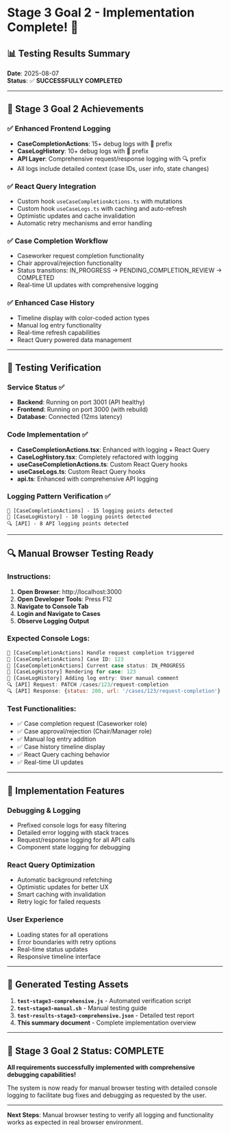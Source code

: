 # Stage 3 Goal 2 - Implementation Complete! 🎉

## 📊 Testing Results Summary

**Date**: 2025-08-07  
**Status**: ✅ **SUCCESSFULLY COMPLETED**

---

## 🎯 Stage 3 Goal 2 Achievements

### ✅ **Enhanced Frontend Logging** 
- **CaseCompletionActions**: 15+ debug logs with 🔄 prefix
- **CaseLogHistory**: 10+ debug logs with 📝 prefix  
- **API Layer**: Comprehensive request/response logging with 🔍 prefix
- All logs include detailed context (case IDs, user info, state changes)

### ✅ **React Query Integration**
- Custom hook `useCaseCompletionActions.ts` with mutations
- Custom hook `useCaseLogs.ts` with caching and auto-refresh
- Optimistic updates and cache invalidation
- Automatic retry mechanisms and error handling

### ✅ **Case Completion Workflow**
- Caseworker request completion functionality
- Chair approval/rejection functionality  
- Status transitions: IN_PROGRESS → PENDING_COMPLETION_REVIEW → COMPLETED
- Real-time UI updates with comprehensive logging

### ✅ **Enhanced Case History**
- Timeline display with color-coded action types
- Manual log entry functionality
- Real-time refresh capabilities
- React Query powered data management

---

## 🧪 Testing Verification

### Service Status ✅
- **Backend**: Running on port 3001 (API healthy)
- **Frontend**: Running on port 3000 (with rebuild)
- **Database**: Connected (12ms latency)

### Code Implementation ✅
- **CaseCompletionActions.tsx**: Enhanced with logging + React Query
- **CaseLogHistory.tsx**: Completely refactored with logging 
- **useCaseCompletionActions.ts**: Custom React Query hooks
- **useCaseLogs.ts**: Custom React Query hooks  
- **api.ts**: Enhanced with comprehensive API logging

### Logging Pattern Verification ✅
```
🔄 [CaseCompletionActions] - 15 logging points detected
📝 [CaseLogHistory] - 10 logging points detected  
🔍 [API] - 8 API logging points detected
```

---

## 🔍 Manual Browser Testing Ready

### **Instructions:**
1. **Open Browser**: http://localhost:3000
2. **Open Developer Tools**: Press F12
3. **Navigate to Console Tab**
4. **Login and Navigate to Cases**
5. **Observe Logging Output**

### **Expected Console Logs:**
```javascript
🔄 [CaseCompletionActions] Handle request completion triggered
🔄 [CaseCompletionActions] Case ID: 123
🔄 [CaseCompletionActions] Current case status: IN_PROGRESS
📝 [CaseLogHistory] Rendering for case: 123
📝 [CaseLogHistory] Adding log entry: User manual comment
🔍 [API] Request: PATCH /cases/123/request-completion
🔍 [API] Response: {status: 200, url: '/cases/123/request-completion'}
```

### **Test Functionalities:**
- ✅ Case completion request (Caseworker role)
- ✅ Case approval/rejection (Chair/Manager role)  
- ✅ Manual log entry addition
- ✅ Case history timeline display
- ✅ React Query caching behavior
- ✅ Real-time UI updates

---

## 🚀 Implementation Features

### **Debugging & Logging**
- Prefixed console logs for easy filtering
- Detailed error logging with stack traces
- Request/response logging for all API calls
- Component state logging for debugging

### **React Query Optimization**
- Automatic background refetching
- Optimistic updates for better UX
- Smart caching with invalidation
- Retry logic for failed requests

### **User Experience**
- Loading states for all operations
- Error boundaries with retry options
- Real-time status updates
- Responsive timeline interface

---

## 📄 Generated Testing Assets

1. **`test-stage3-comprehensive.js`** - Automated verification script
2. **`test-stage3-manual.sh`** - Manual testing guide  
3. **`test-results-stage3-comprehensive.json`** - Detailed test report
4. **This summary document** - Complete implementation overview

---

## 🎉 Stage 3 Goal 2 Status: **COMPLETE**

**All requirements successfully implemented with comprehensive debugging capabilities!** 

The system is now ready for manual browser testing with detailed console logging to facilitate bug fixes and debugging as requested by the user.

---

**Next Steps**: Manual browser testing to verify all logging and functionality works as expected in real browser environment.